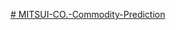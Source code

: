 [# MITSUI-CO.-Commodity-Prediction](https://www.kaggle.com/code/felixtrihardjo/mitsui-co-commodity-prediction/edit/run/257760999)
